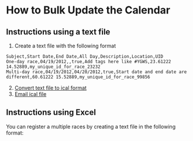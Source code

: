 # How to Bulk Update the Calendar

## Instructions using a text file
1. Create a text file with the following format 
```
Subject,Start Date,End Date,All Day,Description,Location,UID
One-day race,04/19/2012,,true,Add tags here like #YGWS,23.61222 14.52889,my_unique_id_for_race_23232
Multi-day race,04/19/2012,04/20/2012,true,Start date and end date are different,60.61222 15.52889,my_unique_id_for_race_99856
```
2. [Convert text file to ical format](https://manas.tungare.name/software/csv-to-ical/)
1. [Email ical file](support.md)

## Instructions using Excel
You can register a multiple races by creating a text file in the following format:

